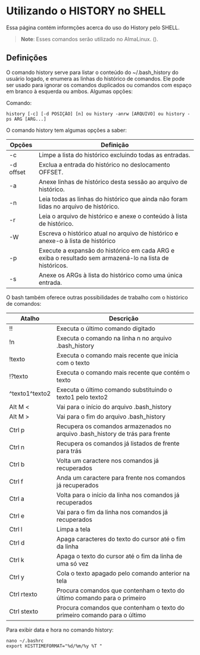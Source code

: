 # Utilizando o HISTORY no SHELL

Essa página contém informções acerca do uso do History pelo SHELL.

> **Note**:  Esses comandos serão utilizado no AlmaLinux. (). 

## Definições

O comando history serve para listar o conteúdo do ~/.bash_history do usuário logado, e enumera as linhas do histórico de comandos.
Ele pode ser usado para ignorar os comandos duplicados ou comandos com espaço em branco à esquerda ou ambos. Algumas opções:

Comando:

    history [-c] [-d POSIÇÃO] [n] ou history -anrw [ARQUIVO] ou history -ps ARG [ARG...]
    
O comando history tem algumas opções a saber:

| Opções | Definição |
| --- | --- |
| -c | Limpe a lista do histórico excluindo todas as entradas. |
| -d offset | Exclua a entrada do histórico no deslocamento OFFSET. |
| -a | Anexe linhas de histórico desta sessão ao arquivo de histórico. |
| -n | Leia todas as linhas do histórico que ainda não foram lidas no arquivo de histórico. |
| -r | Leia o arquivo de histórico e anexe o conteúdo à lista de histórico. |
| -W | Escreva o histórico atual no arquivo de histórico e anexe-o à lista de histórico |
| -p | Execute a expansão do histórico em cada ARG e exiba o resultado sem armazená-lo na lista de históricos. |
| -s | Anexe os ARGs à lista do histórico como uma única entrada. |

O bash também oferece outras possibilidades de trabalho com o histórico de comandos:

| Atalho | Descrição |
| --- | --- |
| !! | Executa o último comando digitado |
| !n | Executa o comando na linha n no arquivo .bash_history |
| !texto | Executa o comando mais recente que inicia com o texto |
| !?texto | Executa o comando mais recente que contém o texto |
| ^texto1^texto2 | Executa o último comando substituindo o texto1 pelo texto2 |
| Alt M < | Vai para o início do arquivo .bash_history |
| Alt M > | Vai para o fim do arquivo .bash_history |
| Ctrl p | Recupera os comandos armazenados no arquivo .bash_history de trás para frente |
| Ctrl n | Recupera os comandos já listados de frente para trás |
| Ctrl b | Volta um caractere nos comandos já recuperados |
| Ctrl f | Anda um caractere para frente nos comandos já recuperados |
| Ctrl a | Volta para o início da linha nos comandos já recuperados |
| Ctrl e | Vai para o fim da linha nos comandos já recuperados |
| Ctrl l | Limpa a tela |
| Ctrl d | Apaga caracteres do texto do cursor até o fim da linha |
| Ctrl k | Apaga o texto do cursor até o fim da linha de uma só vez |
| Ctrl y | Cola o texto apagado pelo comando anterior na tela |
| Ctrl rtexto | Procura comandos que contenham o texto do último comando para o primeiro |
| Ctrl stexto | Procura comandos que contenham o texto do primeiro comando para o último |

Para exibir data e hora no comando history:

    nano ~/.bashrc
    export HISTTIMEFORMAT="%d/%m/%y %T "
    
